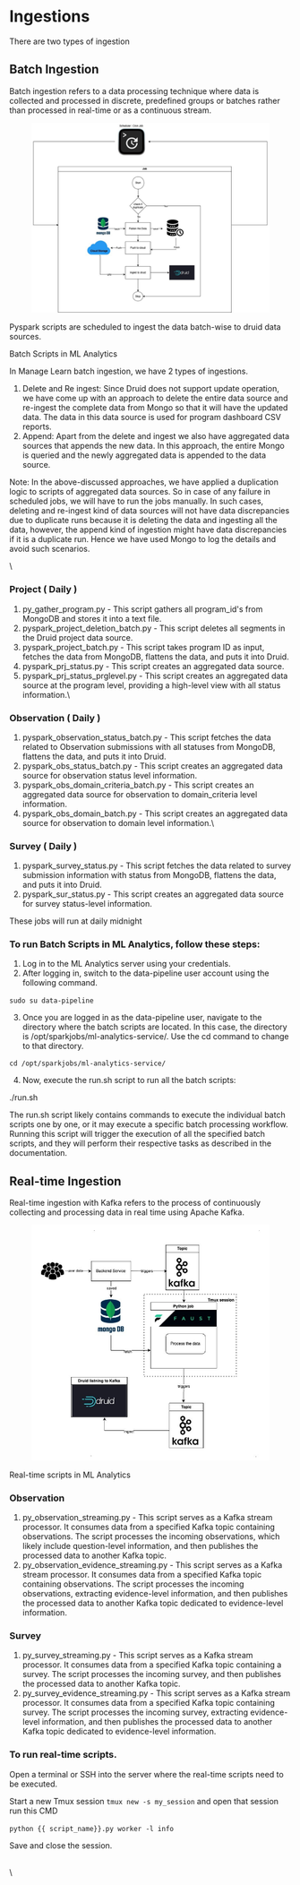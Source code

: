 # Ingestions

There are two types of ingestion

## Batch Ingestion

Batch ingestion refers to a data processing technique where data is collected and processed in discrete, predefined groups or batches rather than processed in real-time or as a continuous stream.

<figure><img src="../../../../.gitbook/assets/ml-analytics (1).jpg" alt=""><figcaption></figcaption></figure>

Pyspark scripts are scheduled to ingest the data batch-wise to druid data sources.

Batch Scripts in ML Analytics

In Manage Learn batch ingestion, we have 2 types of ingestions.

1. Delete and Re ingest: Since Druid does not support update operation, we have come up with an approach to delete the entire data source and re-ingest the complete data from Mongo so that it will have the updated data. The data in this data source is used for program dashboard CSV reports.
2. Append: Apart from the delete and ingest we also have aggregated data sources that appends the new data. In this approach, the entire Mongo is queried and the newly aggregated data is appended to the data source.

Note: In the above-discussed approaches, we have applied a duplication logic to scripts of aggregated data sources. So in case of any failure in scheduled jobs, we will have to run the jobs manually. In such cases, deleting and re-ingest kind of data sources will not have data discrepancies due to duplicate runs because it is deleting the data and ingesting all the data, however, the append kind of ingestion might have data discrepancies if it is a duplicate run. Hence we have used Mongo to log the details and avoid such scenarios.

\\

### Project ( Daily )

1. py\_gather\_program.py - This script gathers all program\_id's from MongoDB and stores it into a text file.
2. pyspark\_project\_deletion\_batch.py - This script deletes all segments in the Druid project data source.
3. pyspark\_project\_batch.py - This script takes program ID as input, fetches the data from MongoDB, flattens the data, and puts it into Druid.
4. pyspark\_prj\_status.py - This script creates an aggregated data source.
5. pyspark\_prj\_status\_prglevel.py - This script creates an aggregated data source at the program level, providing a high-level view with all status information.\\

### Observation ( Daily )

1. pyspark\_observation\_status\_batch.py - This script fetches the data related to Observation submissions with all statuses from MongoDB, flattens the data, and puts it into Druid.
2. pyspark\_obs\_status\_batch.py - This script creates an aggregated data source for observation status level information.
3. pyspark\_obs\_domain\_criteria\_batch.py - This script creates an aggregated data source for observation to domain\_criteria level information.
4. pyspark\_obs\_domain\_batch.py - This script creates an aggregated data source for observation to domain level information.\\

### Survey ( Daily )

1. pyspark\_survey\_status.py - This script fetches the data related to survey submission information with status from MongoDB, flattens the data, and puts it into Druid.
2. pyspark\_sur\_status.py - This script creates an aggregated data source for survey status-level information.

These jobs will run at daily midnight

### To run Batch Scripts in ML Analytics, follow these steps:

1. Log in to the ML Analytics server using your credentials.
2. After logging in, switch to the data-pipeline user account using the following command.

`sudo su data-pipeline`

3. Once you are logged in as the data-pipeline user, navigate to the directory where the batch scripts are located. In this case, the directory is /opt/sparkjobs/ml-analytics-service/. Use the cd command to change to that directory.

```
cd /opt/sparkjobs/ml-analytics-service/
```

4. Now, execute the run.sh script to run all the batch scripts:

./run.sh

The run.sh script likely contains commands to execute the individual batch scripts one by one, or it may execute a specific batch processing workflow. Running this script will trigger the execution of all the specified batch scripts, and they will perform their respective tasks as described in the documentation.

## Real-time Ingestion

Real-time ingestion with Kafka refers to the process of continuously collecting and processing data in real time using Apache Kafka.

<figure><img src="../../../../.gitbook/assets/RealTime_ml_analytics (1) (1).jpg" alt=""><figcaption></figcaption></figure>

Real-time scripts in ML Analytics

### Observation

1. py\_observation\_streaming.py - This script serves as a Kafka stream processor. It consumes data from a specified Kafka topic containing observations. The script processes the incoming observations, which likely include question-level information, and then publishes the processed data to another Kafka topic.
2. py\_observation\_evidence\_streaming.py - This script serves as a Kafka stream processor. It consumes data from a specified Kafka topic containing observations. The script processes the incoming observations, extracting evidence-level information, and then publishes the processed data to another Kafka topic dedicated to evidence-level information.

### Survey

1. py\_survey\_streaming.py - This script serves as a Kafka stream processor. It consumes data from a specified Kafka topic containing a survey. The script processes the incoming survey, and then publishes the processed data to another Kafka topic.
2. py\_survey\_evidence\_streaming.py - This script serves as a Kafka stream processor. It consumes data from a specified Kafka topic containing survey. The script processes the incoming survey, extracting evidence-level information, and then publishes the processed data to another Kafka topic dedicated to evidence-level information.

### To run real-time scripts.

Open a terminal or SSH into the server where the real-time scripts need to be executed.

Start a new Tmux session `tmux new -s my_session` and open that session run this CMD

`python {{ script_name}}.py worker -l info`

Save and close the session.

\
\\
